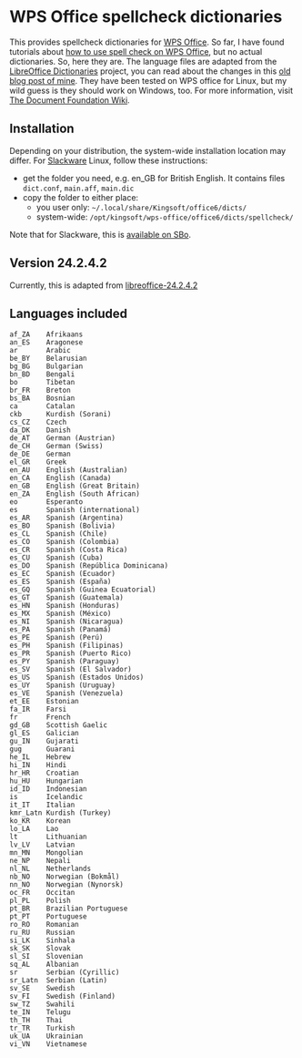 # WPS Office spellcheck dictionaries

This provides spellcheck dictionaries for [WPS Office](https://www.wps.com/). So far, I have found tutorials about [how to use spell check on WPS Office](https://www.wps.com/academy/how-to-use-the-spell-check-quick-tutorials-1870938/), but no actual dictionaries. So, here they are. The language files are adapted from the [LibreOffice Dictionaries](https://github.com/LibreOffice/dictionaries/) project, you can read about the changes in this [old blog post of mine](https://slackalaxy.com/2021/04/03/wps-office-v11-dictionary/). They have been tested on WPS office for Linux, but my wild guess is they should work on Windows, too. For more information, visit [The Document Foundation Wiki](https://wiki.documentfoundation.org/Development/Dictionaries).


## Installation
Depending on your distribution, the system-wide installation location may differ. For [Slackware](http://www.slackware.com/) Linux, follow these instructions:
* get the folder you need, e.g. en_GB for British English. It contains files `dict.conf`, `main.aff`, `main.dic`
* copy the folder to either place:
   * you user only:  `~/.local/share/Kingsoft/office6/dicts/`
   * system-wide: `/opt/kingsoft/wps-office/office6/dicts/spellcheck/`

Note that for Slackware, this is [available on SBo](https://slackbuilds.org/repository/15.0/office/wps-office-dicts/).

## Version 24.2.4.2
Currently, this is adapted from [libreoffice-24.2.4.2](https://github.com/LibreOffice/dictionaries/releases/tag/libreoffice-24.2.4.2)

## Languages included
```
af_ZA    Afrikaans
an_ES    Aragonese
ar       Arabic
be_BY    Belarusian
bg_BG    Bulgarian
bn_BD    Bengali
bo       Tibetan
br_FR    Breton
bs_BA    Bosnian
ca       Catalan
ckb      Kurdish (Sorani)
cs_CZ    Czech
da_DK    Danish
de_AT    German (Austrian)
de_CH    German (Swiss)
de_DE    German
el_GR    Greek
en_AU    English (Australian)
en_CA    English (Canada)
en_GB    English (Great Britain)
en_ZA    English (South African)
eo       Esperanto
es       Spanish (international)
es_AR    Spanish (Argentina)
es_BO    Spanish (Bolivia)
es_CL    Spanish (Chile)
es_CO    Spanish (Colombia)
es_CR    Spanish (Costa Rica)
es_CU    Spanish (Cuba)
es_DO    Spanish (República Dominicana)
es_EC    Spanish (Ecuador)
es_ES    Spanish (España)
es_GQ    Spanish (Guinea Ecuatorial)
es_GT    Spanish (Guatemala)
es_HN    Spanish (Honduras)
es_MX    Spanish (México)
es_NI    Spanish (Nicaragua)
es_PA    Spanish (Panamá)
es_PE    Spanish (Perú)
es_PH    Spanish (Filipinas)
es_PR    Spanish (Puerto Rico)
es_PY    Spanish (Paraguay)
es_SV    Spanish (El Salvador)
es_US    Spanish (Estados Unidos)
es_UY    Spanish (Uruguay)
es_VE    Spanish (Venezuela)
et_EE    Estonian
fa_IR    Farsi
fr       French
gd_GB    Scottish Gaelic
gl_ES    Galician
gu_IN    Gujarati
gug      Guarani
he_IL    Hebrew
hi_IN    Hindi
hr_HR    Croatian
hu_HU    Hungarian
id_ID    Indonesian
is       Icelandic
it_IT    Italian
kmr_Latn Kurdish (Turkey)
ko_KR    Korean
lo_LA    Lao
lt       Lithuanian
lv_LV    Latvian
mn_MN    Mongolian
ne_NP    Nepali
nl_NL    Netherlands
nb_NO    Norwegian (Bokmål)
nn_NO    Norwegian (Nynorsk)
oc_FR    Occitan
pl_PL    Polish
pt_BR    Brazilian Portuguese
pt_PT    Portuguese
ro_RO    Romanian
ru_RU    Russian
si_LK    Sinhala
sk_SK    Slovak
sl_SI    Slovenian
sq_AL    Albanian
sr       Serbian (Cyrillic)
sr_Latn  Serbian (Latin)
sv_SE    Swedish
sv_FI    Swedish (Finland)
sw_TZ    Swahili
te_IN    Telugu
th_TH    Thai
tr_TR    Turkish
uk_UA    Ukrainian
vi_VN    Vietnamese
```